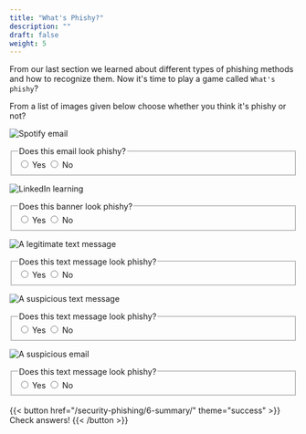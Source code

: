 ```yaml
---
title: "What's Phishy?"
description: ""
draft: false
weight: 5
---
```

 
 
From our last section we learned about different types of phishing methods and how to recognize them. Now it's time to play a game called `What's phishy`?

From a list of images given below choose whether you think it's phishy or not?


![Spotify email](../media/Spotify_email.jpg?classes=border,shadow)

<fieldset>  
<legend>Does this email look phishy?</legend>
  <input type="radio" id="notify-on1" name="notify1" value="on" >
  <label for="notify-on">Yes</label>
  <input type="radio" id="notify-off1" name="notify1" value="off">
  <label for="notify-off">No</label>
</fieldset>

<!--

![Cannot load image](legit_email_1.png?classes=border,shadow)

<fieldset>  
<legend>Does this email look phishy?</legend>
  <input type="radio" id="notify-on1" name="notify1" value="on" >
  <label for="notify-on">Yes</label>
  <input type="radio" id="notify-off1" name="notify1" value="off">
  <label for="notify-off">No</label>
</fieldset>
-->

![LinkedIn learning](../media/linkedIn.png?classes=border,shadow)

<fieldset>  
<legend>Does this banner look phishy?</legend>
  <input type="radio" id="notify-on1" name="notify1" value="on" >
  <label for="notify-on">Yes</label>
  <input type="radio" id="notify-off1" name="notify1" value="off">
  <label for="notify-off">No</label>
</fieldset>

![A legitimate text message](../media/Legit_text.jpeg?classes=border,shadow)

<fieldset>  
<legend>Does this text message look phishy?</legend>
  <input type="radio" id="notify-on1" name="notify1" value="on" >
  <label for="notify-on">Yes</label>
  <input type="radio" id="notify-off1" name="notify1" value="off">
  <label for="notify-off">No</label>
</fieldset>

![A suspicious text message](../media/sus_text.JPG?classes=border,shadow)

<fieldset>  
<legend>Does this text message look phishy?</legend>
  <input type="radio" id="notify-on1" name="notify1" value="on" >
  <label for="notify-on">Yes</label>
  <input type="radio" id="notify-off1" name="notify1" value="off">
  <label for="notify-off">No</label>
</fieldset>


![A suspicious email](../media/sus_email.JPG?classes=border,shadow)

<fieldset>  
<legend>Does this text message look phishy?</legend>
  <input type="radio" id="notify-on1" name="notify1" value="on" >
  <label for="notify-on">Yes</label>
  <input type="radio" id="notify-off1" name="notify1" value="off">
  <label for="notify-off">No</label>
</fieldset>

<!--

![Cannot load image](legit_email_2.png?classes=border,shadow)

<fieldset>  
<legend>Does this text message look phishy?</legend>
  <input type="radio" id="notify-on1" name="notify1" value="on" >
  <label for="notify-on">Yes</label>
  <input type="radio" id="notify-off1" name="notify1" value="off">
  <label for="notify-off">No</label>
</fieldset> -->

<br>
{{< button href="/security-phishing/6-summary/" theme="success" >}} Check answers! {{< /button >}}